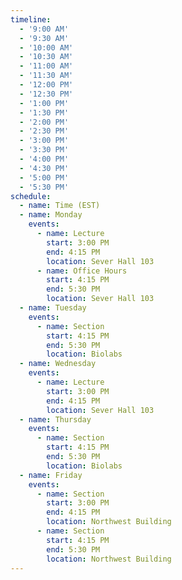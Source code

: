 ```yaml
---
timeline:
  - '9:00 AM'
  - '9:30 AM'
  - '10:00 AM'
  - '10:30 AM'
  - '11:00 AM'
  - '11:30 AM'
  - '12:00 PM'
  - '12:30 PM'
  - '1:00 PM'
  - '1:30 PM'
  - '2:00 PM'
  - '2:30 PM'
  - '3:00 PM'
  - '3:30 PM'
  - '4:00 PM'
  - '4:30 PM'
  - '5:00 PM'
  - '5:30 PM'
schedule:
  - name: Time (EST)
  - name: Monday
    events:
      - name: Lecture
        start: 3:00 PM
        end: 4:15 PM
        location: Sever Hall 103
      - name: Office Hours
        start: 4:15 PM
        end: 5:30 PM
        location: Sever Hall 103
  - name: Tuesday
    events:
      - name: Section
        start: 4:15 PM
        end: 5:30 PM
        location: Biolabs
  - name: Wednesday
    events:
      - name: Lecture
        start: 3:00 PM
        end: 4:15 PM
        location: Sever Hall 103
  - name: Thursday
    events:
      - name: Section
        start: 4:15 PM
        end: 5:30 PM
        location: Biolabs
  - name: Friday
    events:
      - name: Section
        start: 3:00 PM
        end: 4:15 PM
        location: Northwest Building
      - name: Section
        start: 4:15 PM
        end: 5:30 PM
        location: Northwest Building
---
```

